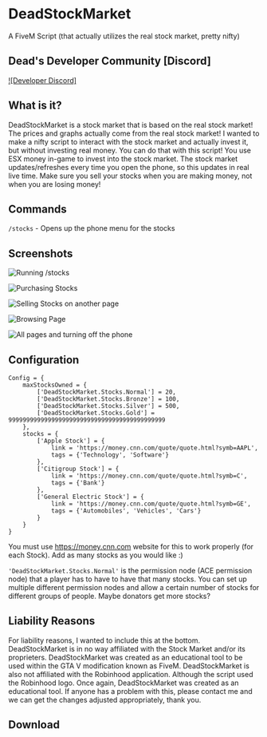 # DeadStockMarket
A FiveM Script (that actually utilizes the real stock market, pretty nifty)

## Dead's Developer Community [Discord]
[![Developer Discord]](https://discord.gg/m39AUuSatU)

## What is it?
DeadStockMarket is a stock market that is based on the real stock market! The prices and graphs actually come from the real stock market! I wanted to make a nifty script to interact with the stock market and actually invest it, but without investing real money. You can do that with this script! You use ESX money in-game to invest into the stock market. The stock market updates/refreshes every time you open the phone, so this updates in real live time. Make sure you sell your stocks when you are making money, not when you are losing money!
## Commands
`/stocks` - Opens up the phone menu for the stocks
## Screenshots
![Running /stocks](https://i.gyazo.com/94e8d2d10607ebb211e579f08878cd0f.gif)

![Purchasing Stocks](https://i.gyazo.com/246c95870ce2724afab536fec21f8221.gif)

![Selling Stocks on another page](https://i.gyazo.com/a14d4afda42421d2865bbe3cfc0a5764.gif)

![Browsing Page](https://i.gyazo.com/515771f3f8f6ee85b8c1b63f5abe9fe3.gif)

![All pages and turning off the phone](https://i.gyazo.com/15738ab69ea833af91f8eafbe16cdfe0.gif)

## Configuration
```
Config = {
	maxStocksOwned = {
		['DeadStockMarket.Stocks.Normal'] = 20,
		['DeadStockMarket.Stocks.Bronze'] = 100,
		['DeadStockMarket.Stocks.Silver'] = 500,
		['DeadStockMarket.Stocks.Gold'] = 99999999999999999999999999999999999999999999
	},
	stocks = {
		['Apple Stock'] = {
			link = 'https://money.cnn.com/quote/quote.html?symb=AAPL',
			tags = {'Technology', 'Software'}
		},
		['Citigroup Stock'] = {
			link = 'https://money.cnn.com/quote/quote.html?symb=C',
			tags = {'Bank'}
		},
		['General Electric Stock'] = {
			link = 'https://money.cnn.com/quote/quote.html?symb=GE',
			tags = {'Automobiles', 'Vehicles', 'Cars'}
		}
	}
}
```
You must use https://money.cnn.com website for this to work properly (for each Stock). Add as many stocks as you would like :)

`'DeadStockMarket.Stocks.Normal'` is the permission node (ACE permission node) that a player has to have to have that many stocks. You can set up multiple different permission nodes and allow a certain number of stocks for different groups of people. Maybe donators get more stocks?

## Liability Reasons
For liability reasons, I wanted to include this at the bottom. DeadStockMarket is in no way affiliated with the Stock Market and/or its proprieters. DeadStockMarket was created as an educational tool to be used within the GTA V modification known as FiveM. DeadStockMarket is also not affiliated with the Robinhood application. Although the script used the Robinhood logo. Once again, DeadStockMarket was created as an educational tool. If anyone has a problem with this, please contact me and we can get the changes adjusted appropriately, thank you.

## Download

